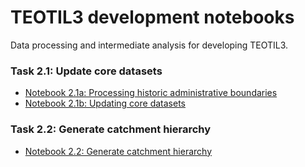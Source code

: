 # TEOTIL3 development notebooks

Data processing and intermediate analysis for developing TEOTIL3.

### Task 2.1: Update core datasets

 * [Notebook 2.1a: Processing historic administrative boundaries](https://nbviewer.org/github/NIVANorge/teotil3/blob/main/notebooks/development/T2-1a_historic_admin_boundaries.ipynb)
 * [Notebook 2.1b: Updating core datasets](https://nbviewer.org/github/NIVANorge/teotil3/blob/main/notebooks/development/T2-1b_update_core_datasets.ipynb)
 
### Task 2.2: Generate catchment hierarchy

 * [Notebook 2.2: Generate catchment hierarchy](https://nbviewer.org/github/NIVANorge/teotil3/blob/main/notebooks/development/T2-2_catchment_hierarchy.ipynb)

